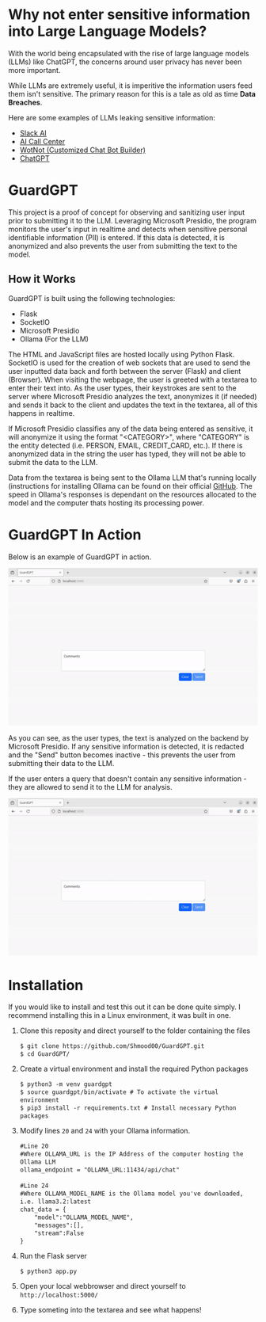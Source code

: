 # Why not enter sensitive information into Large Language Models?
With the world being encapsulated with the rise of large language models (LLMs) like ChatGPT, the concerns around user privacy has never been more important.

While  LLMs are extremely useful, it is imperitive the information users feed them isn't sensitive. The primary reason for this is a tale as old as time **Data Breaches**.

Here are some examples of LLMs leaking sensitive information:
* [Slack AI](https://www.theregister.com/2024/08/21/slack_ai_prompt_injection/)
* [AI Call Center](https://www.techradar.com/pro/security/millions-of-conversations-leaked-after-ai-call-center-hacked)
* [WotNot  (Customized Chat Bot Builder)](https://cybernews.com/security/wotnot-exposes-346k-sensitive-customer-files/)
* [ChatGPT](https://www.spiceworks.com/tech/artificial-intelligence/news/chatgpt-leaks-sensitive-user-data-openai-suspects-hack/)

# GuardGPT

This project is a proof of concept for observing and sanitizing user input prior to submitting it to the LLM. Leveraging Microsoft Presidio, the program monitors the user's input in realtime and detects when sensitive personal identifiable information (PII) is entered. If this data is detected, it is anonymized and also prevents the user from submitting the text to the model.

## How it Works
GuardGPT is built using the following technologies:
* Flask 
* SocketIO
* Microsoft Presidio
* Ollama (For the LLM)

The HTML and JavaScript files are hosted locally using Python Flask. SocketIO is used for the creation of web sockets that are used to send the user inputted data back and forth between the server (Flask) and client (Browser). When visiting the webpage, the user is greeted with a textarea to enter their text into. As the user types, their keystrokes are sent to the server where Microsoft Presidio analyzes the text, anonymizes it (if needed) and sends it back to the client and updates the text in the textarea, all of this happens in realtime.

If Microsoft Presidio classifies any of the data being entered as sensitive, it will anonymize it using the format "\<CATEGORY>", where "CATEGORY" is the entity detected (i.e. PERSON, EMAIL, CREDIT_CARD, etc.). If there is anonymized data in the string the user has typed, they will not be able to submit the data to the LLM.

Data from the textarea is being sent to the Ollama LLM that's running locally (instructions for installing Ollama can be found on their official [GitHub](https://github.com/ollama/ollama). The speed in Ollama's responses is dependant on the resources allocated to the model and the computer thats hosting its processing power.

# GuardGPT In Action
Below is an example of GuardGPT in action.

![guardgpt-anonymized](images/guargpt-anonymized.gif)

As you can see, as the user types, the text is analyzed on the backend by Microsoft Presidio. If any sensitive information is detected, it is redacted and the "Send" button becomes inactive - this prevents the user from submitting their data to the LLM.

If the user enters a query that doesn't contain any sensitive information - they are allowed to send it to the LLM for analysis.

![guardgpt-working](images/guargpt-working.gif)

# Installation


If you would like to install and test this out it can be done quite simply. I recommend installing this in a Linux environment, it was built in one.
1. Clone this reposity and direct yourself to the folder containing the files
    ```
	$ git clone https://github.com/Shmood00/GuardGPT.git
	$ cd GuardGPT/
	```
	
2. Create a virtual environment and install the required Python packages
    ```
	$ python3 -m venv guardgpt
	$ source guardgpt/bin/activate # To activate the virtual environment
	$ pip3 install -r requirements.txt # Install necessary Python packages
	```

3. Modify lines `20` and `24` with your Ollama information.
    ```
	#Line 20
	#Where OLLAMA_URL is the IP Address of the computer hosting the Ollama LLM
	ollama_endpoint = "OLLAMA_URL:11434/api/chat" 
	
	#Line 24
	#Where OLLAMA_MODEL_NAME is the Ollama model you've downloaded, i.e. llama3.2:latest
	chat_data = {
    	"model":"OLLAMA_MODEL_NAME",
    	"messages":[],
    	"stream":False
	}
	```


4. Run the Flask server
    ```
	$ python3 app.py
	```

5. Open your local webbrowser and direct yourself to `http://localhost:5000/`
6. Type someting into the textarea and see what happens!
